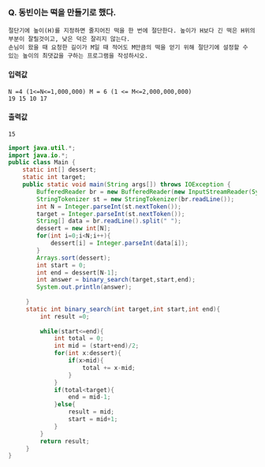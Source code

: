 ### Q. 동빈이는 떡을 만들기로 했다. 
    절단기에 높이(H)를 지정하면 줄지어진 떡을 한 번에 절단한다. 높이가 H보다 긴 떡은 H위의 부분이 잘릴것이고, 낮은 덕은 잘리지 않는다.
    손님이 왔을 때 요청한 길이가 M일 때 적어도 M만큼의 떡을 얻기 위해 절단기에 설정할 수 있는 높이의 최댓값을 구하는 프로그램을 작성하시오.
#### 입력값 
    N =4 (1<=N<=1,000,000) M = 6 (1 <= M<=2,000,000,000)
    19 15 10 17
#### 출력값
    15

```java
import java.util.*;
import java.io.*;
public class Main {
    static int[] dessert;
    static int target;
    public static void main(String args[]) throws IOException {
        BufferedReader br = new BufferedReader(new InputStreamReader(System.in));
        StringTokenizer st = new StringTokenizer(br.readLine());
        int N = Integer.parseInt(st.nextToken());
        target = Integer.parseInt(st.nextToken());
        String[] data = br.readLine().split(" ");
        dessert = new int[N];
        for(int i=0;i<N;i++){
            dessert[i] = Integer.parseInt(data[i]);
        }
        Arrays.sort(dessert);
        int start = 0;
        int end = dessert[N-1];
        int answer = binary_search(target,start,end);
        System.out.println(answer);
        
     }
     static int binary_search(int target,int start,int end){
         int result =0;
         
         while(start<=end){
             int total = 0;
             int mid = (start+end)/2;
             for(int x:dessert){
                 if(x>mid){
                     total += x-mid;
                 }
             }
             if(total<target){
                 end = mid-1;
             }else{
                 result = mid;
                 start = mid+1;
             }
         }
         return result;
     }
}
```

    
